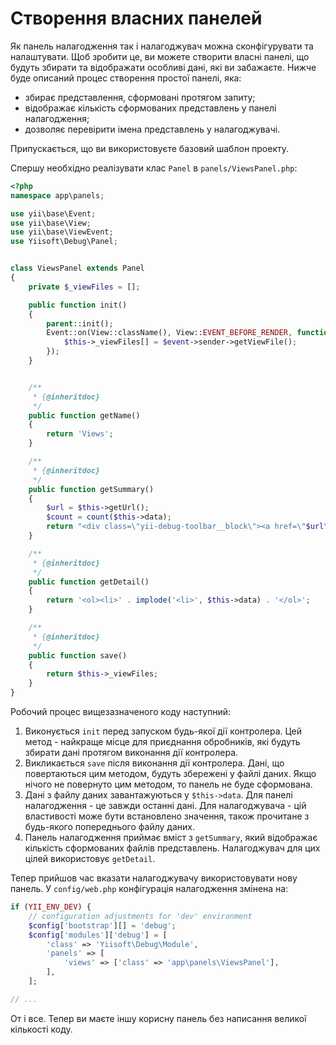 Створення власних панелей
=========================

Як панель налагодження так і налагоджувач можна сконфігурувати та налаштувати. Щоб зробити це, ви можете створити власні панелі, що
будуть збирати та відображати особливі дані, які ви забажаєте. Нижче буде описаний процес створення простої панелі, яка:

- збирає представлення, сформовані протягом запиту;
- відображає кількість сформованих представлень у панелі налагодження;
- дозволяє перевірити імена представлень у налагоджувачі.

Припускається, що ви використовуєте базовий шаблон проекту.

Спершу необхідно реалізувати клас `Panel` в `panels/ViewsPanel.php`:

```php
<?php
namespace app\panels;

use yii\base\Event;
use yii\base\View;
use yii\base\ViewEvent;
use Yiisoft\Debug\Panel;


class ViewsPanel extends Panel
{
    private $_viewFiles = [];

    public function init()
    {
        parent::init();
        Event::on(View::className(), View::EVENT_BEFORE_RENDER, function (ViewEvent $event) {
            $this->_viewFiles[] = $event->sender->getViewFile();
        });
    }


    /**
     * {@inheritdoc}
     */
    public function getName()
    {
        return 'Views';
    }

    /**
     * {@inheritdoc}
     */
    public function getSummary()
    {
        $url = $this->getUrl();
        $count = count($this->data);
        return "<div class=\"yii-debug-toolbar__block\"><a href=\"$url\">Views <span class=\"yii-debug-toolbar__label yii-debug-toolbar__label_info\">$count</span></a></div>";
    }

    /**
     * {@inheritdoc}
     */
    public function getDetail()
    {
        return '<ol><li>' . implode('<li>', $this->data) . '</ol>';
    }

    /**
     * {@inheritdoc}
     */
    public function save()
    {
        return $this->_viewFiles;
    }
}
```

Робочий процес вищезазначеного коду наступний:

1. Виконується `init` перед запуском будь-якої дії контролера. Цей метод - найкраще місце для приєднання обробників, які будуть збирати дані протягом виконання дії контролера.
2. Викликається `save` після виконання дії контролера. Дані, що повертаються цим методом, будуть збережені у файлі даних. Якщо нічого не повернуто цим методом, то панель
   не буде сформована.
3. Дані з файлу даних завантажуються у `$this->data`. Для панелі налагодження - це завжди останні дані. Для налагоджувача - цій властивості може бути встановлено значення, також прочитане з будь-якого попереднього файлу даних.
4. Панель налагодження приймає вміст з `getSummary`, який відображає кількість сформованих файлів представлень. Налагоджувач
   для цих цілей використовує `getDetail`.

Тепер прийшов час вказати налагоджувачу використовувати нову панель. У `config/web.php` конфігурація налагодження змінена на:

```php
if (YII_ENV_DEV) {
    // configuration adjustments for 'dev' environment
    $config['bootstrap'][] = 'debug';
    $config['modules']['debug'] = [
        'class' => 'Yiisoft\Debug\Module',
        'panels' => [
            'views' => ['class' => 'app\panels\ViewsPanel'],
        ],
    ];

// ...
```

От і все. Тепер ви маєте іншу корисну панель без написання великої кількості коду.

